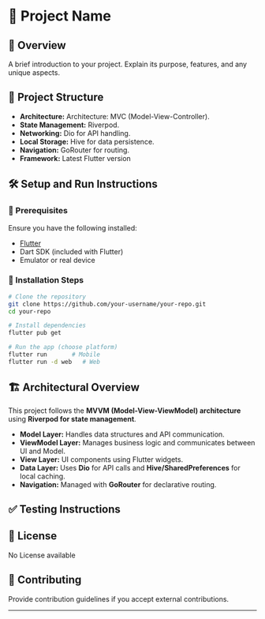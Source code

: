 # 🚀 Project Name

## 📖 Overview
A brief introduction to your project. Explain its purpose, features, and any unique aspects.

## 📂 Project Structure
- **Architecture:** Architecture: MVC (Model-View-Controller).
- **State Management:** Riverpod.
- **Networking:** Dio for API handling.
- **Local Storage:** Hive for data persistence.
- **Navigation:** GoRouter for routing.
- **Framework:** Latest Flutter version

## 🛠 Setup and Run Instructions

### 🔹 Prerequisites
Ensure you have the following installed:
- [Flutter](https://docs.flutter.dev/get-started/install)
- Dart SDK (included with Flutter)
- Emulator or real device

### 🔹 Installation Steps
```sh
# Clone the repository
git clone https://github.com/your-username/your-repo.git
cd your-repo

# Install dependencies
flutter pub get

# Run the app (choose platform)
flutter run       # Mobile
flutter run -d web   # Web
```

## 🏗 Architectural Overview
This project follows the **MVVM (Model-View-ViewModel) architecture** using **Riverpod for state management**.

- **Model Layer:** Handles data structures and API communication.
- **ViewModel Layer:** Manages business logic and communicates between UI and Model.
- **View Layer:** UI components using Flutter widgets.
- **Data Layer:** Uses **Dio** for API calls and **Hive/SharedPreferences** for local caching.
- **Navigation:** Managed with **GoRouter** for declarative routing.

## ✅ Testing Instructions


## 📜 License
No License available

## 🤝 Contributing
Provide contribution guidelines if you accept external contributions.

---

